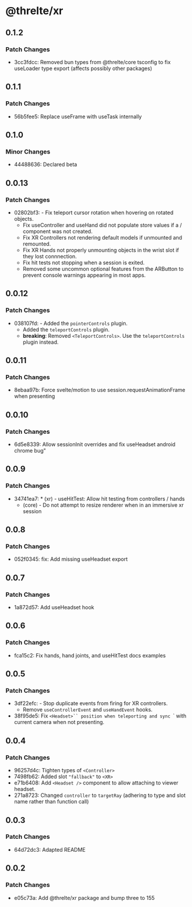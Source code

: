 # @threlte/xr

## 0.1.2

### Patch Changes

- 3cc3fdcc: Removed bun types from @threlte/core tsconfig to fix useLoader type export (affects possibly other packages)

## 0.1.1

### Patch Changes

- 56b5fee5: Replace useFrame with useTask internally

## 0.1.0

### Minor Changes

- 44488636: Declared beta

## 0.0.13

### Patch Changes

- 02802bf3: - Fix teleport cursor rotation when hovering on rotated objects.
  - Fix useController and useHand did not populate store values if a <Controller> / <Hand> component was not created.
  - Fix XR Controllers not rendering default models if unmounted and remounted.
  - Fix XR Hands not properly unmounting objects in the wrist slot if they lost connnection.
  - Fix hit tests not stopping when a session is exited.
  - Removed some uncommon optional features from the ARButton to prevent console warnings appearing in most apps.

## 0.0.12

### Patch Changes

- 038107fd: - Added the `pointerControls` plugin.
  - Added the `teleportControls` plugin.
  - **breaking**: Removed `<TeleportControls>`. Use the `teleportControls` plugin instead.

## 0.0.11

### Patch Changes

- 8ebaa97b: Force svelte/motion to use session.requestAnimationFrame when presenting

## 0.0.10

### Patch Changes

- 6d5e8339: Allow sessionInit overrides and fix useHeadset android chrome bug"

## 0.0.9

### Patch Changes

- 34741ea7: \* (xr) - useHitTest: Allow hit testing from controllers / hands
  - (core) - Do not attempt to resize renderer when in an immersive xr session

## 0.0.8

### Patch Changes

- 052f0345: fix: Add missing useHeadset export

## 0.0.7

### Patch Changes

- 1a872d57: Add useHeadset hook

## 0.0.6

### Patch Changes

- fca15c2: Fix hands, hand joints, and useHitTest docs examples

## 0.0.5

### Patch Changes

- 3df22efc: - Stop duplicate events from firing for XR controllers.
  - Remove `useControllerEvent` and `useHandEvent` hooks.
- 38f95de5: Fix ` <Headset>`` position when teleporting and sync  `<Headset>` with current camera when not presenting.

## 0.0.4

### Patch Changes

- 96257d4c: Tighten types of `<Controller>`
- 7498fb62: Added slot `"fallback"` to `<XR>`
- e71b6408: Add `<Headset />` component to allow attaching to viewer headset.
- 271a8723: Changed `controller` to `targetRay` (adhering to type and slot name rather than function call)

## 0.0.3

### Patch Changes

- 64d72dc3: Adapted README

## 0.0.2

### Patch Changes

- e05c73a: Add @threlte/xr package and bump three to 155
